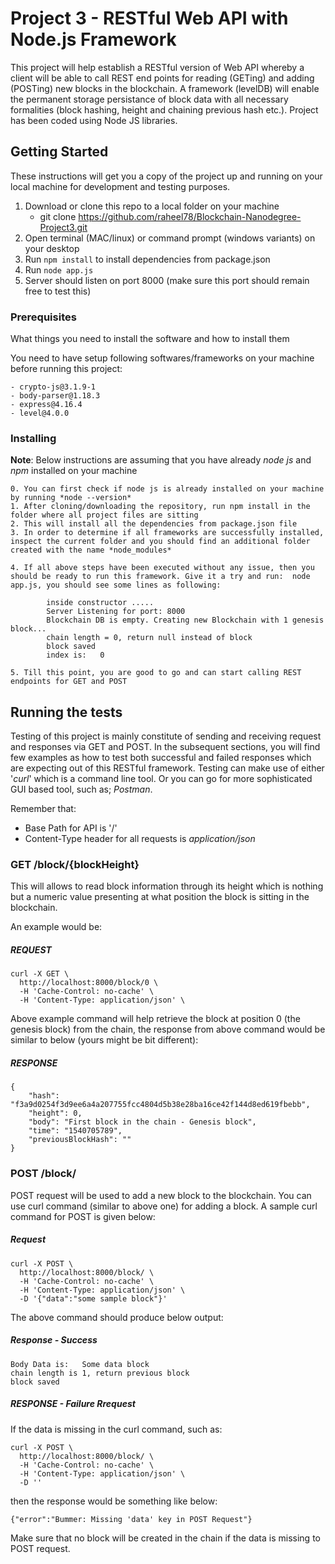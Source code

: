 # Project 3 - RESTful Web API with Node.js Framework

This project will help establish a RESTful version of Web API whereby a client will be able to call REST end points for reading (GETing) and adding (POSTing) new blocks in the blockchain. A framework (levelDB) will enable the permanent storage persistance of block data with all necessary formalities (block hashing, height and chaining previous hash etc.). Project has been coded using Node JS libraries.

## Getting Started

These instructions will get you a copy of the project up and running on your local machine for development and testing purposes. 

1. Download or clone this repo to a local folder on your machine
    - git clone https://github.com/raheel78/Blockchain-Nanodegree-Project3.git
2. Open terminal (MAC/linux) or command prompt (windows variants) on your desktop
3. Run `npm install` to install dependencies from package.json
4. Run `node app.js`
5. Server should listen on port 8000 (make sure this port should remain free to test this)

### Prerequisites

What things you need to install the software and how to install them

You need to have setup following softwares/frameworks on your machine before running this project:

```
- crypto-js@3.1.9-1
- body-parser@1.18.3
- express@4.16.4
- level@4.0.0
```

### Installing

**Note**: 
Below instructions are assuming that you have already *node js* and *npm* installed on your machine

```
0. You can first check if node js is already installed on your machine by running *node --version*
1. After cloning/downloading the repository, run npm install in the folder where all project files are sitting
2. This will install all the dependencies from package.json file
3. In order to determine if all frameworks are successfully installed, inspect the current folder and you should find an additional folder created with the name *node_modules*

4. If all above steps have been executed without any issue, then you should be ready to run this framework. Give it a try and run:  node app.js, you should see some lines as following:

        inside constructor ..... 
        Server Listening for port: 8000
        Blockchain DB is empty. Creating new Blockchain with 1 genesis block...
        chain length = 0, return null instead of block
        block saved
        index is:   0

5. Till this point, you are good to go and can start calling REST endpoints for GET and POST
```

## Running the tests

Testing of this project is mainly constitute of sending and receiving request and responses via GET and POST. In the subsequent sections, you will find few examples as how to test both successful and failed responses which are expecting out of this RESTful framework. Testing can make use of either '*curl*' which is a command line tool. Or you can go for more sophisticated GUI based tool, such as; *Postman*.

Remember that:
- Base Path for API is '/'
- Content-Type header for all requests is *application/json*

### GET /block/{blockHeight}

This will allows to read block information through its height which is nothing but a numeric value presenting at what position the block is sitting in the blockchain. 

An example would be:

##### REQUEST
```
curl -X GET \
  http://localhost:8000/block/0 \
  -H 'Cache-Control: no-cache' \
  -H 'Content-Type: application/json' \
```
Above example command will help retrieve the block at position 0 (the genesis block) from the chain, the response from above command would be similar to below (yours might be bit different):

##### RESPONSE
```
{
    "hash": "f3a9d0254f3d9ee6a4a207755fcc4804d5b38e28ba16ce42f144d8ed619fbebb",
    "height": 0,
    "body": "First block in the chain - Genesis block",
    "time": "1540705789",
    "previousBlockHash": ""
}
```

### POST /block/

POST request will be used to add a new block to the blockchain. You can use curl command (similar to above one) for adding a block. A sample curl command for POST is given below:

##### Request
```
curl -X POST \
  http://localhost:8000/block/ \
  -H 'Cache-Control: no-cache' \
  -H 'Content-Type: application/json' \
  -D '{"data":"some sample block"}'
```
The above command should produce below output:

##### Response - Success
```
Body Data is:   Some data block
chain length is 1, return previous block
block saved
```

##### RESPONSE - Failure Rrequest
If the data is missing in the curl command, such as:
```
curl -X POST \
  http://localhost:8000/block/ \
  -H 'Cache-Control: no-cache' \
  -H 'Content-Type: application/json' \
  -D ''
```

then the response would be something like below:
```
{"error":"Bummer: Missing 'data' key in POST Request"}
```

Make sure that no block will be created in the chain if the data is missing to POST request.
